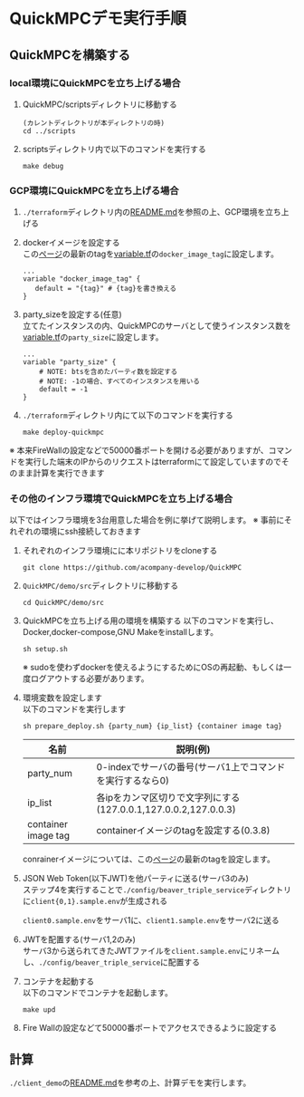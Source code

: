 # QuickMPCデモ実行手順

## QuickMPCを構築する

### local環境にQuickMPCを立ち上げる場合
1. QuickMPC/scriptsディレクトリに移動する
    ```
    (カレントディレクトリが本ディレクトリの時)
    cd ../scripts
    ```
2. scriptsディレクトリ内で以下のコマンドを実行する
    ```
    make debug
    ```
### GCP環境にQuickMPCを立ち上げる場合
1. `./terraform`ディレクトリ内の[README.md](terraform/README.md)を参照の上、GCP環境を立ち上げる
2. dockerイメージを設定する <br>
    この[ページ](https://github.com/acompany-develop/QuickMPC/tags)の最新のtagを[variable.tf](./terraform/application/variable.tf)の`docker_image_tag`に設定します。
    ```
    ...
    variable "docker_image_tag" {
       default = "{tag}" # {tag}を書き換える
    }
    ```
3. party_sizeを設定する(任意) <br>
    立てたインスタンスの内、QuickMPCのサーバとして使うインスタンス数を[variable.tf](./terraform/application/variable.tf)の`party_size`に設定します。<br>
    ```
    ...
    variable "party_size" {
        # NOTE: btsを含めたパーティ数を設定する
        # NOTE: -1の場合、すべてのインスタンスを用いる
        default = -1
    }
    ```

4. `./terraform`ディレクトリ内にて以下のコマンドを実行する
    ```
    make deploy-quickmpc
    ```
※ 本来FireWallの設定などで50000番ポートを開ける必要がありますが、コマンドを実行した端末のIPからのリクエストはterraformにて設定していますのでそのまま計算を実行できます
### その他のインフラ環境でQuickMPCを立ち上げる場合
以下ではインフラ環境を3台用意した場合を例に挙げて説明します。
※ 事前にそれぞれの環境にssh接続しておきます
1. それぞれのインフラ環境にに本リポジトリをcloneする
    ```
    git clone https://github.com/acompany-develop/QuickMPC
    ```
2. `QuickMPC/demo/src`ディレクトリに移動する
    ```
    cd QuickMPC/demo/src
    ```
3. QuickMPCを立ち上げる用の環境を構築する
    以下のコマンドを実行し、Docker,docker-compose,GNU Makeをinstallします。
    ```
    sh setup.sh
    ```
    ※ sudoを使わずdockerを使えるようにするためにOSの再起動、もしくは一度ログアウトする必要があります。
4. 環境変数を設定します <br>
    以下のコマンドを実行します
    ```
    sh prepare_deploy.sh {party_num} {ip_list} {container image tag}
    ```
    |  名前  |  説明(例)  |
    | ----  | ---- |
    |  party_num  |  0-indexでサーバの番号(サーバ1上でコマンドを実行するなら0)  |
    |  ip_list  |  各ipをカンマ区切りで文字列にする(127.0.0.1,127.0.0.2,127.0.0.3)  |
    |  container image tag  |  containerイメージのtagを設定する(0.3.8)  |
    conrainerイメージについては、この[ページ](https://github.com/acompany-develop/QuickMPC/tags)の最新のtagを設定します。
5. JSON Web Token(以下JWT)を他パーティに送る(サーバ3のみ) <br>
    ステップ4を実行することで`./config/beaver_triple_service`ディレクトリに`client{0,1}.sample.env`が生成される

    `client0.sample.env`をサーバ1に、`client1.sample.env`をサーバ2に送る

6. JWTを配置する(サーバ1,2のみ) <br>
    サーバ3から送られてきたJWTファイルを`client.sample.env`にリネームし、`./config/beaver_triple_service`に配置する
7. コンテナを起動する <br>
    以下のコマンドでコンテナを起動します。
    ```
    make upd
    ```
8. Fire Wallの設定などて50000番ポートでアクセスできるように設定する

## 計算
`./client_demo`の[README.md](./client_demo/README-ja.md)を参考の上、計算デモを実行します。
